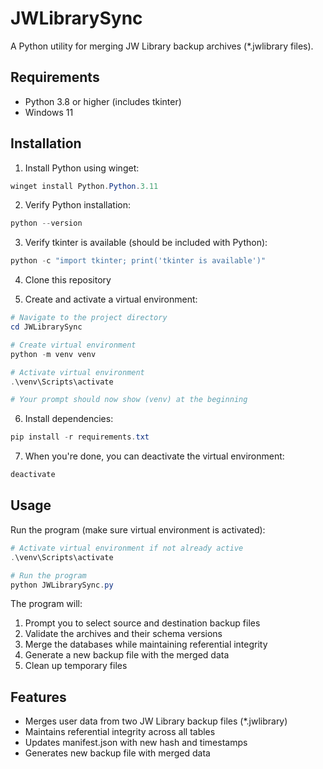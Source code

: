 # JWLibrarySync

A Python utility for merging JW Library backup archives (*.jwlibrary files).

## Requirements

- Python 3.8 or higher (includes tkinter)
- Windows 11

## Installation

1. Install Python using winget:
```powershell
winget install Python.Python.3.11
```

2. Verify Python installation:
```powershell
python --version
```

3. Verify tkinter is available (should be included with Python):
```powershell
python -c "import tkinter; print('tkinter is available')"
```

4. Clone this repository

5. Create and activate a virtual environment:
```powershell
# Navigate to the project directory
cd JWLibrarySync

# Create virtual environment
python -m venv venv

# Activate virtual environment
.\venv\Scripts\activate

# Your prompt should now show (venv) at the beginning
```

6. Install dependencies:
```powershell
pip install -r requirements.txt
```

7. When you're done, you can deactivate the virtual environment:
```powershell
deactivate
```

## Usage

Run the program (make sure virtual environment is activated):
```powershell
# Activate virtual environment if not already active
.\venv\Scripts\activate

# Run the program
python JWLibrarySync.py
```

The program will:
1. Prompt you to select source and destination backup files
2. Validate the archives and their schema versions
3. Merge the databases while maintaining referential integrity
4. Generate a new backup file with the merged data
5. Clean up temporary files

## Features

- Merges user data from two JW Library backup files (*.jwlibrary)
- Maintains referential integrity across all tables
- Updates manifest.json with new hash and timestamps
- Generates new backup file with merged data 
